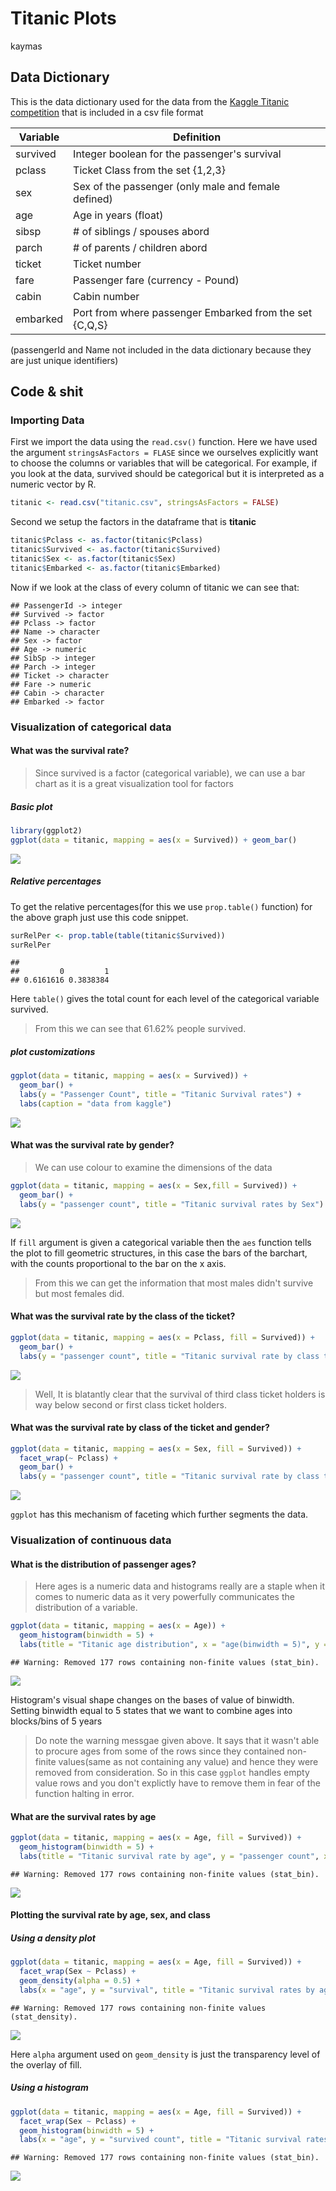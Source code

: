 Titanic Plots
================
kaymas

Data Dictionary
---------------

This is the data dictionary used for the data from the [Kaggle Titanic competition](https://www.kaggle.com/c/titanic) that is included in a csv file format

| Variable | Definition                                              |
|----------|---------------------------------------------------------|
| survived | Integer boolean for the passenger's survival            |
| pclass   | Ticket Class from the set {1,2,3}                       |
| sex      | Sex of the passenger (only male and female defined)     |
| age      | Age in years (float)                                    |
| sibsp    | \# of siblings / spouses abord                          |
| parch    | \# of parents / children abord                          |
| ticket   | Ticket number                                           |
| fare     | Passenger fare (currency - Pound)                       |
| cabin    | Cabin number                                            |
| embarked | Port from where passenger Embarked from the set {C,Q,S} |

(passengerId and Name not included in the data dictionary because they are just unique identifiers)

Code & shit
-----------

### Importing Data

First we import the data using the `read.csv()` function. Here we have used the argument `stringsAsFactors = FLASE` since we ourselves explicitly want to choose the columns or variables that will be categorical. For example, if you look at the data, survived should be categorical but it is interpreted as a numeric vector by R.

``` r
titanic <- read.csv("titanic.csv", stringsAsFactors = FALSE)
```

Second we setup the factors in the dataframe that is **titanic**

``` r
titanic$Pclass <- as.factor(titanic$Pclass)
titanic$Survived <- as.factor(titanic$Survived)
titanic$Sex <- as.factor(titanic$Sex)
titanic$Embarked <- as.factor(titanic$Embarked)
```

Now if we look at the class of every column of titanic we can see that:

    ## PassengerId -> integer
    ## Survived -> factor
    ## Pclass -> factor
    ## Name -> character
    ## Sex -> factor
    ## Age -> numeric
    ## SibSp -> integer
    ## Parch -> integer
    ## Ticket -> character
    ## Fare -> numeric
    ## Cabin -> character
    ## Embarked -> factor

### Visualization of categorical data

#### What was the survival rate?

> Since survived is a factor (categorical variable), we can use a bar chart as it is a great visualization tool for factors

##### Basic plot

``` r
library(ggplot2)
ggplot(data = titanic, mapping = aes(x = Survived)) + geom_bar()
```

![](titanicVis_files/figure-markdown_github/unnamed-chunk-4-1.png)

##### Relative percentages

To get the relative percentages(for this we use `prop.table()` function) for the above graph just use this code snippet.

``` r
surRelPer <- prop.table(table(titanic$Survived))
surRelPer
```

    ## 
    ##         0         1 
    ## 0.6161616 0.3838384

Here `table()` gives the total count for each level of the categorical variable survived.

> From this we can see that 61.62% people survived.

##### plot customizations

``` r
ggplot(data = titanic, mapping = aes(x = Survived)) +
  geom_bar() + 
  labs(y = "Passenger Count", title = "Titanic Survival rates") + 
  labs(caption = "data from kaggle")
```

![](titanicVis_files/figure-markdown_github/unnamed-chunk-6-1.png)

#### What was the survival rate by gender?

> We can use colour to examine the dimensions of the data

``` r
ggplot(data = titanic, mapping = aes(x = Sex,fill = Survived)) +
  geom_bar() + 
  labs(y = "passenger count", title = "Titanic survival rates by Sex")
```

![](titanicVis_files/figure-markdown_github/unnamed-chunk-7-1.png)

If `fill` argument is given a categorical variable then the `aes` function tells the plot to fill geometric structures, in this case the bars of the barchart, with the counts proportional to the bar on the x axis.

> From this we can get the information that most males didn't survive but most females did.

#### What was the survival rate by the class of the ticket?

``` r
ggplot(data = titanic, mapping = aes(x = Pclass, fill = Survived)) + 
  geom_bar() + 
  labs(y = "passenger count", title = "Titanic survival rate by class ticket")
```

![](titanicVis_files/figure-markdown_github/unnamed-chunk-8-1.png)

> Well, It is blatantly clear that the survival of third class ticket holders is way below second or first class ticket holders.

#### What was the survival rate by class of the ticket and gender?

``` r
ggplot(data = titanic, mapping = aes(x = Sex, fill = Survived)) +
  facet_wrap(~ Pclass) +
  geom_bar() +
  labs(y = "passenger count", title = "Titanic survival rate by class ticket and sex")
```

![](titanicVis_files/figure-markdown_github/unnamed-chunk-9-1.png)

`ggplot` has this mechanism of faceting which further segments the data.

### Visualization of continuous data

#### What is the distribution of passenger ages?

> Here ages is a numeric data and histograms really are a staple when it comes to numeric data as it very powerfully communicates the distribution of a variable.

``` r
ggplot(data = titanic, mapping = aes(x = Age)) + 
  geom_histogram(binwidth = 5) + 
  labs(title = "Titanic age distribution", x = "age(binwidth = 5)", y = "passenger count")
```

    ## Warning: Removed 177 rows containing non-finite values (stat_bin).

![](titanicVis_files/figure-markdown_github/unnamed-chunk-10-1.png)

Histogram's visual shape changes on the bases of value of binwidth. Setting binwidth equal to 5 states that we want to combine ages into blocks/bins of 5 years

> Do note the warning messgae given above. It says that it wasn't able to procure ages from some of the rows since they contained non-finite values(same as not containing any value) and hence they were removed from consideration. So in this case `ggplot` handles empty value rows and you don't explictly have to remove them in fear of the function halting in error.

#### What are the survival rates by age

``` r
ggplot(data = titanic, mapping = aes(x = Age, fill = Survived)) + 
  geom_histogram(binwidth = 5) + 
  labs(title = "Titanic survival rate by age", y = "passenger count", x = "age(binwidth = 5)")
```

    ## Warning: Removed 177 rows containing non-finite values (stat_bin).

![](titanicVis_files/figure-markdown_github/unnamed-chunk-11-1.png)

#### Plotting the survival rate by age, sex, and class

##### Using a density plot

``` r
ggplot(data = titanic, mapping = aes(x = Age, fill = Survived)) +
  facet_wrap(Sex ~ Pclass) +
  geom_density(alpha = 0.5) +
  labs(x = "age", y = "survival", title = "Titanic survival rates by age, sex, and pclass")
```

    ## Warning: Removed 177 rows containing non-finite values (stat_density).

![](titanicVis_files/figure-markdown_github/unnamed-chunk-12-1.png)

Here `alpha` argument used on `geom_density` is just the transparency level of the overlay of fill.

##### Using a histogram

``` r
ggplot(data = titanic, mapping = aes(x = Age, fill = Survived)) +
  facet_wrap(Sex ~ Pclass) + 
  geom_histogram(binwidth = 5) +
  labs(x = "age", y = "survived count", title = "Titanic survival rates by age, sex, and plcass")
```

    ## Warning: Removed 177 rows containing non-finite values (stat_bin).

![](titanicVis_files/figure-markdown_github/unnamed-chunk-13-1.png)
